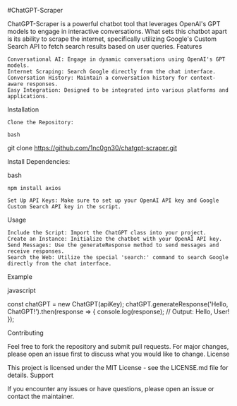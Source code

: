 #ChatGPT-Scraper

ChatGPT-Scraper is a powerful chatbot tool that leverages OpenAI's GPT models to engage in interactive conversations. What sets this chatbot apart is its ability to scrape the internet, specifically utilizing Google's Custom Search API to fetch search results based on user queries.
Features

    Conversational AI: Engage in dynamic conversations using OpenAI's GPT models.
    Internet Scraping: Search Google directly from the chat interface.
    Conversation History: Maintain a conversation history for context-aware responses.
    Easy Integration: Designed to be integrated into various platforms and applications.

Installation

    Clone the Repository:

    bash

git clone https://github.com/1nc0gn30/chatgpt-scraper.git

Install Dependencies:

bash

    npm install axios

    Set Up API Keys: Make sure to set up your OpenAI API key and Google Custom Search API key in the script.

Usage

    Include the Script: Import the ChatGPT class into your project.
    Create an Instance: Initialize the chatbot with your OpenAI API key.
    Send Messages: Use the generateResponse method to send messages and receive responses.
    Search the Web: Utilize the special 'search:' command to search Google directly from the chat interface.

Example

javascript

const chatGPT = new ChatGPT(apiKey);
chatGPT.generateResponse('Hello, ChatGPT!').then(response => {
  console.log(response); // Output: Hello, User!
});

Contributing

Feel free to fork the repository and submit pull requests. For major changes, please open an issue first to discuss what you would like to change.
License

This project is licensed under the MIT License - see the LICENSE.md file for details.
Support

If you encounter any issues or have questions, please open an issue or contact the maintainer.
